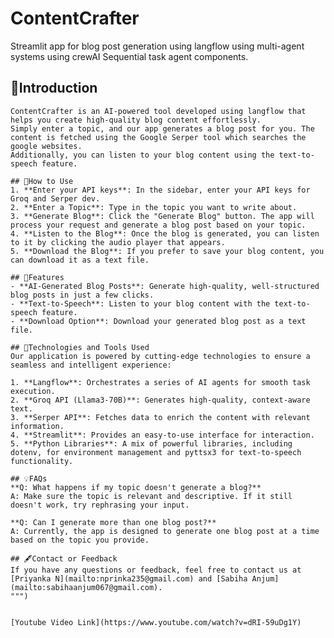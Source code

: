 # ContentCrafter
Streamlit app for blog post generation using langflow using multi-agent systems using crewAI Sequential task agent components. 

## 📃Introduction
    ContentCrafter is an AI-powered tool developed using langflow that helps you create high-quality blog content effortlessly. 
    Simply enter a topic, and our app generates a blog post for you. The content is fetched using the Google Serper tool which searches the google websites.
    Additionally, you can listen to your blog content using the text-to-speech feature.

    ## 📌How to Use
    1. **Enter your API keys**: In the sidebar, enter your API keys for Groq and Serper dev.
    2. **Enter a Topic**: Type in the topic you want to write about.
    3. **Generate Blog**: Click the "Generate Blog" button. The app will process your request and generate a blog post based on your topic.
    4. **Listen to the Blog**: Once the blog is generated, you can listen to it by clicking the audio player that appears.
    5. **Download the Blog**: If you prefer to save your blog content, you can download it as a text file.

    ## 🧩Features
    - **AI-Generated Blog Posts**: Generate high-quality, well-structured blog posts in just a few clicks.
    - **Text-to-Speech**: Listen to your blog content with the text-to-speech feature.
    - **Download Option**: Download your generated blog post as a text file.
    
    ## 🔗Technologies and Tools Used
    Our application is powered by cutting-edge technologies to ensure a seamless and intelligent experience:

    1. **Langflow**: Orchestrates a series of AI agents for smooth task execution.
    2. **Groq API (Llama3-70B)**: Generates high-quality, context-aware text.
    3. **Serper API**: Fetches data to enrich the content with relevant information.
    4. **Streamlit**: Provides an easy-to-use interface for interaction.
    5. **Python Libraries**: A mix of powerful libraries, including dotenv, for environment management and pyttsx3 for text-to-speech functionality.

    ## 💡FAQs
    **Q: What happens if my topic doesn't generate a blog?**  
    A: Make sure the topic is relevant and descriptive. If it still doesn't work, try rephrasing your input.

    **Q: Can I generate more than one blog post?**  
    A: Currently, the app is designed to generate one blog post at a time based on the topic you provide.

    ## 🖋Contact or Feedback
    If you have any questions or feedback, feel free to contact us at [Priyanka N](mailto:nprinka235@gmail.com) and [Sabiha Anjum](mailto:sabihaanjum067@gmail.com).
    """)


    [Youtube Video Link](https://www.youtube.com/watch?v=dRI-59uDg1Y)
